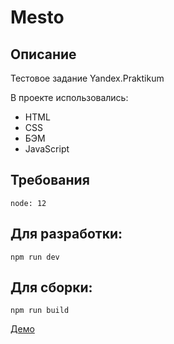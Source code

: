 # Mesto

## Описание

Тестовое задание Yandex.Praktikum

В проекте использовались:

* HTML
* CSS
* БЭМ
* JavaScript

## Требования

`node: 12`

## Для разработки:

`npm run dev`

## Для сборки:

`npm run build`

[Демо](https://anderpo.github.io/yandex-praktikum/)
